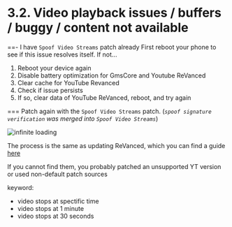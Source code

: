 # 3.2. Video playback issues / buffers / buggy / content not available

==- I have `Spoof Video Streams` patch already
First reboot your phone to see if this issue resolves itself. If not...

1. Reboot your device again
2. Disable battery optimization for GmsCore and Youtube ReVanced
3. Clear cache for YouTube Revanced
4. Check if issue persists
5. If so, clear data of YouTube ReVanced, reboot, and try again

===
Patch again with the `Spoof Video Streams` patch. (_`spoof signature verification` was merged into `Spoof Video Streams`_)

![infinite loading](https://github.com/SodaWithoutSparkles/revanced-troubleshooting-guide/blob/main/troubleshoot/03-youtube/02.png?raw=true)

The process is the same as updating ReVanced, which you can find a guide [here](/07-update-revanced.md)

If you cannot find them, you probably patched an unsupported YT version or used non-default patch sources

keyword: 
- video stops at spectific time
- video stops at 1 minute
- video stops at 30 seconds